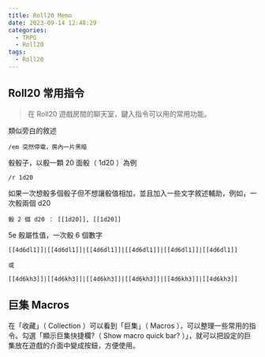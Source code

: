 ```yaml
---
title: Roll20 Memo
date: 2023-09-14 12:48:29
categories:
  - TRPG
  - Roll20
tags:
  - Roll20
---
```


## Roll20 常用指令

> 在 Roll20 遊戲房間的聊天室，鍵入指令可以用的常用功能。

類似旁白的敘述

```
/em 突然停電，房內一片黑暗
```

骰骰子，以骰一顆 20 面骰（ 1d20 ）為例

```
/r 1d20
```

如果一次想骰多個骰子但不想讓骰值相加，並且加入一些文字敘述輔助，例如，一次骰兩個 d20

```
骰 2 個 d20 ： [[1d20]], [[1d20]]
```

5e 骰屬性值，一次骰 6 個數字

```
[[4d6dl1]]|[[4d6dl1]]|[[4d6dl1]]|[[4d6dl1]]|[[4d6dl1]]|[[4d6dl1]]

或

[[4d6kh3]]|[[4d6kh3]]|[[4d6kh3]]|[[4d6kh3]]|[[4d6kh3]]|[[4d6kh3]]
```

## 巨集 Macros

在「收藏」（ Collection ）可以看到「巨集」（ Macros ），可以整理一些常用的指令。勾選「顯示巨集快捷欄?（ Show macro quick bar? ）」，就可以把設定的巨集放在遊戲的介面中變成按鈕，方便使用。
